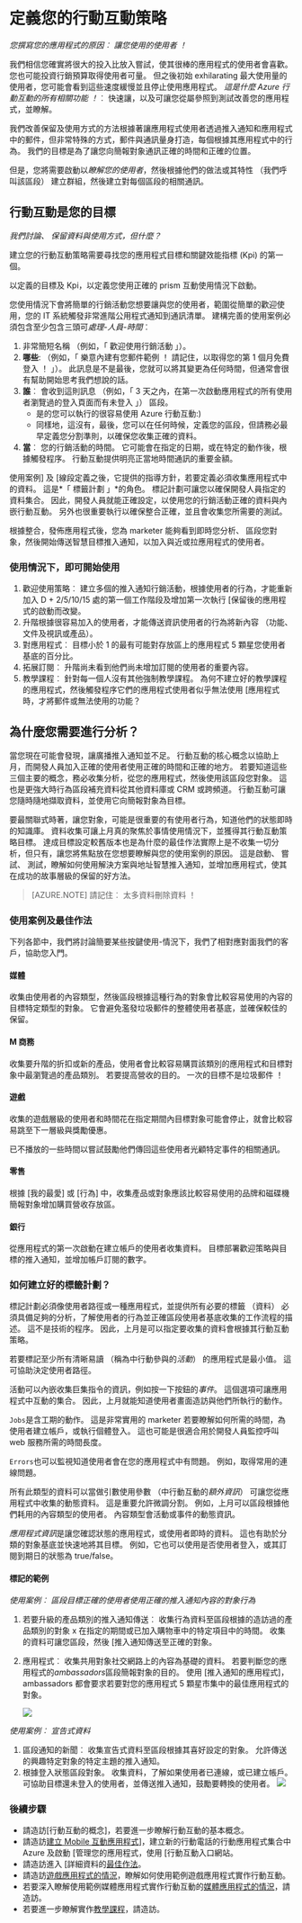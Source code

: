 <properties
    pageTitle="定義您的行動互動策略 |Microsoft Azure"
    description="瞭解如何為內建且最佳化您的行動互動使用狀況分析及推入通知。"
    services="mobile-engagement"
    documentationCenter="Mobile"
    authors="piyushjo"
    manager="dwrede"
    editor="" />

<tags
    ms.service="mobile-engagement"
    ms.workload="mobile"
    ms.tgt_pltfrm="na"
    ms.devlang="na"
    ms.topic="get-started-article"
    ms.date="08/19/2016"
    ms.author="piyushjo" />

# <a name="define-your-mobile-engagement-strategy"></a>定義您的行動互動策略

*您撰寫您的應用程式的原因︰ 讓您使用的使用者 ！*

我們相信您確實將很大的投入比放入嘗試，使其很棒的應用程式的使用者會喜歡。 您也可能投資行銷預算取得使用者可量。 但之後初始 exhilarating 最大使用量的使用者，您可能會看到這些速度緩慢並且停止使用應用程式。 *這是什麼 Azure 行動互動的所有相關功能 ！*︰ 快速讓，以及可讓您從屬參照到測試改善您的應用程式，並瞭解。

我們改善保留及使用方式的方法根據著讓應用程式使用者透過推入通知和應用程式中的郵件，但非常特殊的方式，郵件與通訊量身打造，每個根據其應用程式中的行為。 我們的目標是為了讓您向簡報對象通訊正確的時間和正確的位置。

但是，您將需要啟動以*瞭解您的使用者*，然後根據他們的做法或其特性 （我們呼叫該區段） 建立群組，然後建立對每個區段的相關通訊。

## <a name="mobile-engagement-serves-your-objectives"></a>行動互動是您的目標

*我們討論、 保留資料與使用方式，但什麼？*

建立您的行動互動策略需要尋找您的應用程式目標和關鍵效能指標 (Kpi) 的第一個。

以定義的目標及 Kpi，以定義您使用正確的 prism 互動使用情況下啟動。

您使用情況下會將簡單的行銷活動您想要讓與您的使用者，範圍從簡單的歡迎使用，您的 IT 系統觸發非常進階公用程式通知到通訊清單。 建構完善的使用案例必須包含至少包含三頭可*處理-人員-時間*︰

1. 非常簡短名稱 （例如，「 歡迎使用行銷活動 」）。
2. **哪些**: （例如，「 樂意內建有您郵件範例 ！ 請記住，以取得您的第 1 個月免費登入 ！ 」）。 此訊息是不是最後，您就可以將其變更為任何時間，但通常會很有幫助開始思考我們想說的話。
3. **誰**︰ 會收到這則訊息 （例如，「 3 天之內，在第一次啟動應用程式的所有使用者瀏覽過的登入頁面而有未登入 」） 區段。
    - 是的您可以執行的很容易使用 Azure 行動互動:)
    - 同樣地，這沒有，最後，您可以在任何時候，定義您的區段，但請務必最早定義您分割準則，以確保您收集正確的資料。
4. **當**︰ 您的行銷活動的時間。 它可能會在指定的日期，或在特定的動作後，根據觸發程序。 行動互動提供明亮正當地時間通訊的重要金額。

使用案例] 及 [線段定義之後，它提供的指導方針，若要定義必須收集應用程式中的資料。 這是*「 標籤計劃 」*的角色。 標記計劃可讓您以確保開發人員指定的資料集合。 因此，開發人員就能正確設定，以使用您的行銷活動正確的資料與內嵌行動互動。 另外也很重要執行以確保整合正確，並且會收集您所需要的測試。

根據整合，發佈應用程式後，您為 marketer 能夠看到即時您分析、 區段您對象，然後開始傳送智慧目標推入通知，以加入與近或拉應用程式的使用者。

### <a name="use-cases-to-get-started"></a>使用情況下，即可開始使用
1. 歡迎使用策略︰ 建立多個的推入通知行銷活動，根據使用者的行為，才能重新加入 D + 2/5/10/15 處的第一個工作階段及增加第一次執行 [保留後的應用程式的啟動而改變。
2. 升階根據很容易加入的使用者，才能傳送資訊使用者的行為將新內容 （功能、 文件及視訊或產品）。
3. 對應用程式︰ 目標小於 1 的最有可能對存放區上的應用程式 5 顆星您使用者基底的百分比。
4. 拓展訂閱︰ 升階尚未看到他們尚未增加訂閱的使用者的重要內容。
5. 教學課程︰ 針對每一個人沒有其他強制教學課程。 為何不建立好的教學課程的應用程式，然後觸發程序它們的應用程式使用者似乎無法使用 [應用程式時，才將郵件或無法使用的功能？

## <a name="why-do-you-need-analytics-to-engage"></a>為什麼您需要進行分析？

當您現在可能會發現，讓廣播推入通知並不足。 行動互動的核心概念以協助上月，而開發人員加入正確的使用者使用正確的時間和正確的地方。 若要知道這些三個主要的概念，務必收集分析，從您的應用程式，然後使用該區段您對象。 這也是更強大時行為區段補充資料從其他資料庫或 CRM 或跨頻道。 行動互動可讓您隨時隨地擷取資料，並使用它向簡報對象為目標。

要最關聯式時著，讓您對象，可能是很重要的有使用者行為，知道他們的狀態即時的知識庫。 資料收集可讓上月真的聚焦於事情使用情況下，並獲得其行動互動策略目標。 達成目標設定較舊版本也是為什麼的最佳作法實際上是不收集一切分析，但只有，讓您將焦點放在您想要瞭解與您的使用案例的原因。 這是啟動、 嘗試、 測試，瞭解如何使用解決方案與地址智慧推入通知，並增加應用程式，使其在成功的故事層級的保留的好方法。

>[AZURE.NOTE] 請記住︰ 太多資料刪除資料 ！

### <a name="use-cases-and-best-practices"></a>使用案例及最佳作法

下列各節中，我們將討論簡要某些按鍵使用-情況下，我們了相對應對面我們的客戶，協助您入門。

#### <a name="media"></a>媒體

收集由使用者的內容類型，然後區段根據這種行為的對象會比較容易使用的內容的目標特定類型的對象。 它會避免濫發垃圾郵件的整體使用者基底，並確保較佳的保留。

#### <a name="m-commerce"></a>M 商務

收集要升階的折扣或新的產品，使用者會比較容易購買該類別的應用程式和目標對象中最瀏覽過的產品類別。 若要提高營收的目的。 一次的目標不是垃圾郵件 ！

#### <a name="gaming"></a>遊戲

收集的遊戲層級的使用者和時間花在指定期間內目標對象可能會停止，就會比較容易跳至下一層級與獎勵優惠。

已不播放的一些時間以嘗試鼓勵他們傳回這些使用者光顧特定事件的相關通訊。

#### <a name="retail"></a>零售

根據 [我的最愛] 或 [行為] 中，收集產品或對象應該比較容易使用的品牌和磁碟機簡報對象增加購買營收存放區。

#### <a name="banking"></a>銀行

從應用程式的第一次啟動在建立帳戶的使用者收集資料。 目標部署歡迎策略與目標的推入通知，並增加帳戶訂閱的數字。

### <a name="how-to-create-a-great-tag-plan"></a>如何建立好的標籤計劃？

標記計劃必須像使用者路徑或一種應用程式，並提供所有必要的標籤 （資料） 必須具備足夠的分析，了解使用者的行為並正確區段使用者基底收集的工作流程的描述。 這不是技術的程序。 因此，上月是可以指定要收集的資料會根據其行動互動策略。

若要標記至少所有清晰易讀 （稱為中行動參與的*活動*） 的應用程式是最小值。 這可協助決定使用者路徑。

活動可以內嵌收集巨集指令的資訊，例如按一下按鈕的*事件*。 這個選項可讓應用程式中互動的集合。 因此，上月就能知道使用者畫面造訪與他們所執行的動作。

`Jobs`是含工期的動作。 這是非常實用的 marketer 若要瞭解如何所需的時間，為使用者建立帳戶，或執行個體登入。 這也可能是很適合用於開發人員監控呼叫 web 服務所需的時間長度。

`Errors`也可以監視知道使用者會在您的應用程式中有問題。 例如，取得常用的連線問題。

所有此類型的資料可以當做引數使用參數 （中行動互動的*額外資訊*） 可讓您從應用程式中收集的動態資料。 這是重要允許微調分割。 例如，上月可以區段根據他們耗用的內容類型的使用者。 內容類型會活動或事件的動態資訊。

*應用程式資訊*是讓您確認狀態的應用程式，或使用者即時的資料。 這也有助於分類的對象基底並快速地將其目標。 例如，它也可以使用是否使用者登入，或其訂閱到期日的狀態為 true/false。

#### <a name="example-of-tags"></a>標記的範例

*使用案例︰ 區段目標正確的使用者使用正確的推入通知內容的對象行為*

1.  若要升級的產品類別的推入通知傳送︰ 收集行為資料至區段根據的造訪過的產品類別的對象 x 在指定的期間或已加入購物車中的特定項目中的時間。 收集的資料可讓您區段，然後 [推入通知傳送至正確的對象。
2.  應用程式︰ 收集共用對象社交網路上的內容為基礎的資料。 若要判斷您的應用程式的*ambassadors*區段簡報對象的目的。 使用 [推入通知的應用程式]，ambassadors 都會要求若要對您的應用程式 5 顆星市集中的最佳應用程式的對象。

    ![][1]

*使用案例︰ 宣告式資料*
1.  區段通知的新聞︰ 收集宣告式資料至區段根據其喜好設定的對象。 允許傳送的興趣特定對象的特定主題的推入通知。
2.  根據登入狀態區段對象。 收集資料，了解如果使用者已連線，或已建立帳戶。 可協助目標還未登入的使用者，並傳送推入通知，鼓勵要轉換的使用者。
    ![][2]

### <a name="next-steps"></a>後續步驟

- 請造訪[行動互動的概念]，若要進一步瞭解行動互動的基本概念。
- 請造訪[建立 Mobile 互動應用程式](mobile-engagement-create.md)]，建立新的行動電話的行動應用程式集合中 Azure 及啟動 [管理您的應用程式，使用 [行動互動入口網站。
- 請造訪進入 [詳細資料的[最佳作法](mobile-engagement-getting-started-best-practices.md)。
- 請造訪[遊戲應用程式的情況](mobile-engagement-gaming-scenario.md)，瞭解如何使用範例遊戲應用程式實作行動互動。 
- 若要深入瞭解使用範例媒體應用程式實作行動互動的[媒體應用程式的情況](mobile-engagement-media-scenario.md)，請造訪。 
- 若要進一步瞭解實作[教學課程]，請造訪。

<!-- Images. -->
[1]: ./media/mobile-engagement-define-your-mobile-engagement-strategy/use-case1.png
[2]: ./media/mobile-engagement-define-your-mobile-engagement-strategy/use-case2.png

<!-- URLs. -->
[行動裝置的互動的概念]: http://azure.microsoft.com/documentation/articles/mobile-engagement-concepts/
[教學課程]: http://azure.microsoft.com/documentation/articles/mobile-engagement-ios-get-started/

